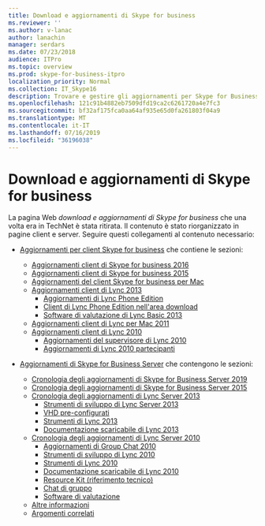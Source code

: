 ```yaml
---
title: Download e aggiornamenti di Skype for business
ms.reviewer: ''
ms.author: v-lanac
author: lanachin
manager: serdars
ms.date: 07/23/2018
audience: ITPro
ms.topic: overview
ms.prod: skype-for-business-itpro
localization_priority: Normal
ms.collection: IT_Skype16
description: Trovare e gestire gli aggiornamenti per Skype for Business Server o Lync 2013. Usare i collegamenti per ottenere altre informazioni e quindi scaricare gli aggiornamenti.
ms.openlocfilehash: 121c91b4882eb7509dfd19ca2c6261720a4e7fc3
ms.sourcegitcommit: bf32af175fca0aa64af935e65d0fa261803f04a9
ms.translationtype: MT
ms.contentlocale: it-IT
ms.lasthandoff: 07/16/2019
ms.locfileid: "36196038"
---
```

# <a name="skype-for-business-downloads-and-updates"></a>Download e aggiornamenti di Skype for business

La pagina Web _download e aggiornamenti di Skype for business_ che una volta era in TechNet è stata ritirata. Il contenuto è stato riorganizzato in pagine client e server. Seguire questi collegamenti al contenuto necessario:

- [Aggiornamenti per client Skype for business](sfb-client-updates.md) che contiene le sezioni:
    - [Aggiornamenti client di Skype for business 2016](sfb-client-updates.md#skype-for-business-2016-client-updates)
    - [Aggiornamenti client di Skype for business 2015](sfb-client-updates.md#skype-for-business-2015-client-updates)
    - [Aggiornamenti del client Skype for business per Mac](sfb-client-updates.md#skype-for-business-on-mac-client-updates)
    - [Aggiornamenti client di Lync 2013](sfb-client-updates.md#lync-2013-client-updates)
        - [Aggiornamenti di Lync Phone Edition](sfb-client-updates.md#lync-phone-edition-updates)
        - [Client di Lync Phone Edition nell'area download](sfb-client-updates.md#lync-phone-edition-clients-on-download-center)
        - [Software di valutazione di Lync Basic 2013](sfb-client-updates.md#trial-software)
    - [Aggiornamenti client di Lync per Mac 2011](sfb-client-updates.md#lync-for-mac-2011-client-updates)
    - [Aggiornamenti client di Lync 2010](sfb-client-updates.md#lync-2010-client-updates)
        - [Aggiornamenti del supervisore di Lync 2010](sfb-client-updates.md#lync-2010-attendant-updates)
        - [Aggiornamenti di Lync 2010 partecipanti](sfb-client-updates.md#lync-2010-attendee-updates)

- [Aggiornamenti di Skype for Business Server](sfb-server-updates.md) che contengono le sezioni:
    - [Cronologia degli aggiornamenti di Skype for Business Server 2019](sfb-server-updates.md#skype-for-business-server-2019-update-history)
    - [Cronologia degli aggiornamenti di Skype for Business Server 2015](sfb-server-updates.md#skype-for-business-server-2015-update-history)
    - [Cronologia degli aggiornamenti di Lync Server 2013](sfb-server-updates.md#lync-server-2013-update-history)
        - [Strumenti di sviluppo di Lync Server 2013](sfb-server-updates.md#lync-server-2013-dev-tools)
        - [VHD pre-configurati](sfb-server-updates.md#pre-configured-vhds)
        - [Strumenti di Lync 2013](sfb-server-updates.md#lync-2013-tools)
        - [Documentazione scaricabile di Lync 2013](sfb-server-updates.md#lync-2013-downloadable-documentation)
    - [Cronologia degli aggiornamenti di Lync Server 2010](sfb-server-updates.md#lync-server-2010-update-history)
        - [Aggiornamenti di Group Chat 2010](sfb-server-updates.md#group-chat-2010-updates)
        - [Strumenti di sviluppo di Lync 2010](sfb-server-updates.md#lync-2010-dev-tools)
        - [Strumenti di Lync 2010](sfb-server-updates.md#lync-2010-tools)
        - [Documentazione scaricabile di Lync 2010](sfb-server-updates.md#lync-2010-downloadable-documentation)
        - [Resource Kit (riferimento tecnico)](sfb-server-updates.md#resource-kit-technical-reference)
        - [Chat di gruppo](sfb-server-updates.md#group-chat)
        - [Software di valutazione](sfb-server-updates.md#trial-software)
    - [Altre informazioni](sfb-server-updates.md#additional-information)
    - [Argomenti correlati](sfb-server-updates.md#related-topics)
